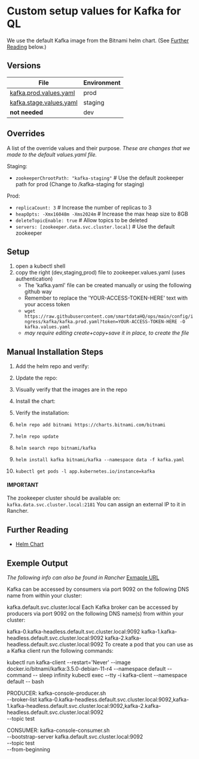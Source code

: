# Custom setup values for Kafka for QL

We use the default Kafka image from the Bitnami helm chart. (See [Further Reading](#further-reading) below.)

## Versions

| File                        | Environment |
|-----------------------------|-------------|
| [kafka.prod.values.yaml]()  | prod        |
| [kafka.stage.values.yaml]() | staging     |
| **not needed**              | dev         |

## Overrides
A list of the override values and their purpose.
*These are changes that we made to the default values.yaml file.*

Staging:
- `zookeeperChrootPath: "kafka-staging"` # Use the default zookeeper path for prod (Change to /kafka-staging for staging)

Prod:
- `replicaCount: 3` # Increase the number of replicas to 3
- `heapOpts: -Xmx16048m -Xms2024m` # Increase the max heap size to 8GB
- `deleteTopicEnable: true` # Allow topics to be deleted
- `servers: [zookeeper.data.svc.cluster.local]` # Use the default zookeeper

## Setup
1. open a kubectl shell
2. copy the right (dev,staging,prod) file to zookeeper.values.yaml (uses authentication)
    - The 'kafka.yaml' file can be created manually or using the following github way
    - Remember to replace the 'YOUR-ACCESS-TOKEN-HERE' text with your access token
    - `wget https://raw.githubusercontent.com/smartdataHQ/ops/main/config/ingress/kafka/kafka.prod.yaml?token=YOUR-ACCESS-TOKEN-HERE -O kafka.values.yaml`
    - *may require editing create+copy+save it in place, to create the file*

## Manual Installation Steps

1. Add the helm repo and verify:
2. Update the repo:
3. Visually verify that the images are in the repo
4. Install the chart:
5. Verify the installation:

1. `helm repo add bitnami https://charts.bitnami.com/bitnami`
2. `helm repo update`
3. `helm search repo bitnami/kafka`
4. `helm install kafka bitnami/kafka --namespace data -f kafka.yaml`
5. `kubectl get pods -l app.kubernetes.io/instance=kafka`

#### IMPORTANT
The zookeeper cluster should be available on: `kafka.data.svc.cluster.local:2181`
You can assign an external IP to it in Rancher.


## Further Reading
- [Helm Chart](https://github.com/bitnami/charts/tree/main/bitnami/kafka)

## Exemple Output

*The following info can also be found in Rancher* [Exmaple URL](https://ops.quicklookup.com/dashboard/c/c-m-vf2ghkxg/apps/catalog.cattle.io.app/default/kafka#notes)

Kafka can be accessed by consumers via port 9092 on the following DNS name from within your cluster:

kafka.default.svc.cluster.local
Each Kafka broker can be accessed by producers via port 9092 on the following DNS name(s) from within your cluster:

kafka-0.kafka-headless.default.svc.cluster.local:9092
kafka-1.kafka-headless.default.svc.cluster.local:9092
kafka-2.kafka-headless.default.svc.cluster.local:9092
To create a pod that you can use as a Kafka client run the following commands:

kubectl run kafka-client --restart='Never' --image docker.io/bitnami/kafka:3.5.0-debian-11-r4 --namespace default --command -- sleep infinity
kubectl exec --tty -i kafka-client --namespace default -- bash

PRODUCER:
kafka-console-producer.sh \
--broker-list kafka-0.kafka-headless.default.svc.cluster.local:9092,kafka-1.kafka-headless.default.svc.cluster.local:9092,kafka-2.kafka-headless.default.svc.cluster.local:9092 \
--topic test

CONSUMER:
kafka-console-consumer.sh \
--bootstrap-server kafka.default.svc.cluster.local:9092 \
--topic test \
--from-beginning

